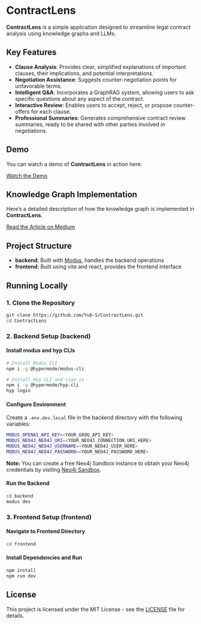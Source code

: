 # ContractLens

**ContractLens** is a simple application designed to streamline legal contract analysis using knowledge graphs and LLMs. 

## Key Features

- **Clause Analysis**: Provides clear, simplified explanations of important clauses, their implications, and potential interpretations.
- **Negotiation Assistance**: Suggests counter-negotiation points for unfavorable terms.
- **Intelligent Q&A**: Incorporates a GraphRAG system, allowing users to ask specific questions about any aspect of the contract.
- **Interactive Review**: Enables users to accept, reject, or propose counter-offers for each clause.
- **Professional Summaries**: Generates comprehensive contract review summaries, ready to be shared with other parties involved in negotiations.

## Demo

You can watch a demo of **ContractLens** in action here:

[Watch the Demo](https://drive.google.com/file/d/1G9iux9vJGilEPM2Jc9KjWBefonAep4aF/view?usp=drive_link)

## Knowledge Graph Implementation

Here’s a detailed description of how the knowledge graph is implemented in **ContractLens**.

[Read the Article on Medium](https://medium.com/@ys7887811/analyzing-legal-contracts-using-knowledge-graphs-with-neo4j-modus-hypermode-039c794fdfbf)

## Project Structure

- **backend**: Built with [Modus](https://docs.hypermode.com/modus/overview), handles the backend operations
- **frontend**: Built using vite and react, provides the frontend interface

## Running Locally

### 1. Clone the Repository

```bash
git clone https://github.com/Yub-S/ContractLens.git
cd ContractLens
```

### 2. Backend Setup (backend)

#### Install modus and hyp CLIs

```bash
# Install Modus CLI
npm i -g @hypermode/modus-cli

# Install Hyp CLI and sign in
npm i -g @hypermode/hyp-cli
hyp login
```

#### Configure Environment

Create a `.env.dev.local` file in the backend directory with the following variables:

```bash
MODUS_OPENAI_API_KEY=<YOUR_GROQ_API_KEY>
MODUS_NEO4J_NEO4J_URI=<YOUR_NEO4J_CONNECTION_URI_HERE>
MODUS_NEO4J_NEO4J_USERNAME=<YOUR_NEO4J_USER_HERE>
MODUS_NEO4J_NEO4J_PASSWORD=<YOUR_NEO4J_PASSWORD_HERE>
```
**Note:** You can create a free Neo4j Sandbox instance to obtain your Neo4j credentials by visiting [Neo4j Sandbox](https://sandbox.neo4j.com/).

#### Run the Backend

```bash
cd backend
modus dev
```

### 3. Frontend Setup (frontend)

#### Navigate to Frontend Directory

```bash
cd frontend
```

#### Install Dependencies and Run

```bash
npm install
npm run dev
```
## License

This project is licensed under the MIT License - see the [LICENSE](./LICENSE) file for details.
